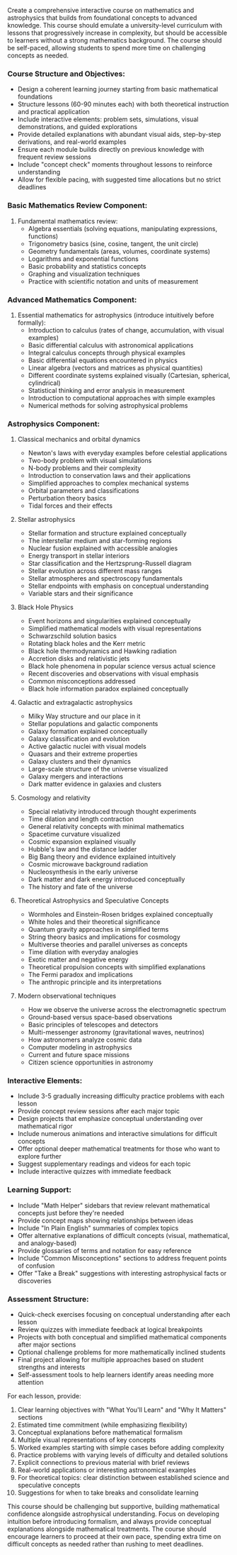 Create a comprehensive interactive course on mathematics and astrophysics that builds from foundational concepts to advanced knowledge. This course should emulate a university-level curriculum with lessons that progressively increase in complexity, but should be accessible to learners without a strong mathematics background. The course should be self-paced, allowing students to spend more time on challenging concepts as needed.

### Course Structure and Objectives:
- Design a coherent learning journey starting from basic mathematical foundations
- Structure lessons (60-90 minutes each) with both theoretical instruction and practical application
- Include interactive elements: problem sets, simulations, visual demonstrations, and guided explorations
- Provide detailed explanations with abundant visual aids, step-by-step derivations, and real-world examples
- Ensure each module builds directly on previous knowledge with frequent review sessions
- Include "concept check" moments throughout lessons to reinforce understanding
- Allow for flexible pacing, with suggested time allocations but no strict deadlines

### Basic Mathematics Review Component:
1. Fundamental mathematics review:
   - Algebra essentials (solving equations, manipulating expressions, functions)
   - Trigonometry basics (sine, cosine, tangent, the unit circle)
   - Geometry fundamentals (areas, volumes, coordinate systems)
   - Logarithms and exponential functions
   - Basic probability and statistics concepts
   - Graphing and visualization techniques
   - Practice with scientific notation and units of measurement

### Advanced Mathematics Component:
1. Essential mathematics for astrophysics (introduce intuitively before formally):
   - Introduction to calculus (rates of change, accumulation, with visual examples)
   - Basic differential calculus with astronomical applications
   - Integral calculus concepts through physical examples
   - Basic differential equations encountered in physics
   - Linear algebra (vectors and matrices as physical quantities)
   - Different coordinate systems explained visually (Cartesian, spherical, cylindrical)
   - Statistical thinking and error analysis in measurement
   - Introduction to computational approaches with simple examples
   - Numerical methods for solving astrophysical problems

### Astrophysics Component:
1. Classical mechanics and orbital dynamics
   - Newton's laws with everyday examples before celestial applications
   - Two-body problem with visual simulations
   - N-body problems and their complexity
   - Introduction to conservation laws and their applications
   - Simplified approaches to complex mechanical systems
   - Orbital parameters and classifications
   - Perturbation theory basics
   - Tidal forces and their effects

2. Stellar astrophysics
   - Stellar formation and structure explained conceptually
   - The interstellar medium and star-forming regions
   - Nuclear fusion explained with accessible analogies
   - Energy transport in stellar interiors
   - Star classification and the Hertzsprung-Russell diagram
   - Stellar evolution across different mass ranges
   - Stellar atmospheres and spectroscopy fundamentals
   - Stellar endpoints with emphasis on conceptual understanding
   - Variable stars and their significance

3. Black Hole Physics
   - Event horizons and singularities explained conceptually
   - Simplified mathematical models with visual representations
   - Schwarzschild solution basics
   - Rotating black holes and the Kerr metric
   - Black hole thermodynamics and Hawking radiation
   - Accretion disks and relativistic jets
   - Black hole phenomena in popular science versus actual science
   - Recent discoveries and observations with visual emphasis
   - Common misconceptions addressed
   - Black hole information paradox explained conceptually

4. Galactic and extragalactic astrophysics
   - Milky Way structure and our place in it
   - Stellar populations and galactic components
   - Galaxy formation explained conceptually
   - Galaxy classification and evolution
   - Active galactic nuclei with visual models
   - Quasars and their extreme properties
   - Galaxy clusters and their dynamics
   - Large-scale structure of the universe visualized
   - Galaxy mergers and interactions
   - Dark matter evidence in galaxies and clusters

5. Cosmology and relativity
   - Special relativity introduced through thought experiments
   - Time dilation and length contraction
   - General relativity concepts with minimal mathematics
   - Spacetime curvature visualized
   - Cosmic expansion explained visually
   - Hubble's law and the distance ladder
   - Big Bang theory and evidence explained intuitively
   - Cosmic microwave background radiation
   - Nucleosynthesis in the early universe
   - Dark matter and dark energy introduced conceptually
   - The history and fate of the universe

6. Theoretical Astrophysics and Speculative Concepts
   - Wormholes and Einstein-Rosen bridges explained conceptually
   - White holes and their theoretical significance
   - Quantum gravity approaches in simplified terms
   - String theory basics and implications for cosmology
   - Multiverse theories and parallel universes as concepts
   - Time dilation with everyday analogies
   - Exotic matter and negative energy
   - Theoretical propulsion concepts with simplified explanations
   - The Fermi paradox and implications
   - The anthropic principle and its interpretations

7. Modern observational techniques
   - How we observe the universe across the electromagnetic spectrum
   - Ground-based versus space-based observations
   - Basic principles of telescopes and detectors
   - Multi-messenger astronomy (gravitational waves, neutrinos)
   - How astronomers analyze cosmic data
   - Computer modeling in astrophysics
   - Current and future space missions
   - Citizen science opportunities in astronomy

### Interactive Elements:
- Include 3-5 gradually increasing difficulty practice problems with each lesson
- Provide concept review sessions after each major topic
- Design projects that emphasize conceptual understanding over mathematical rigor
- Include numerous animations and interactive simulations for difficult concepts
- Offer optional deeper mathematical treatments for those who want to explore further
- Suggest supplementary readings and videos for each topic
- Include interactive quizzes with immediate feedback

### Learning Support:
- Include "Math Helper" sidebars that review relevant mathematical concepts just before they're needed
- Provide concept maps showing relationships between ideas
- Include "In Plain English" summaries of complex topics
- Offer alternative explanations of difficult concepts (visual, mathematical, and analogy-based)
- Provide glossaries of terms and notation for easy reference
- Include "Common Misconceptions" sections to address frequent points of confusion
- Offer "Take a Break" suggestions with interesting astrophysical facts or discoveries

### Assessment Structure:
- Quick-check exercises focusing on conceptual understanding after each lesson
- Review quizzes with immediate feedback at logical breakpoints
- Projects with both conceptual and simplified mathematical components after major sections
- Optional challenge problems for more mathematically inclined students
- Final project allowing for multiple approaches based on student strengths and interests
- Self-assessment tools to help learners identify areas needing more attention

For each lesson, provide:
1. Clear learning objectives with "What You'll Learn" and "Why It Matters" sections
2. Estimated time commitment (while emphasizing flexibility)
3. Conceptual explanations before mathematical formalism
4. Multiple visual representations of key concepts
5. Worked examples starting with simple cases before adding complexity
6. Practice problems with varying levels of difficulty and detailed solutions
7. Explicit connections to previous material with brief reviews
8. Real-world applications or interesting astronomical examples
9. For theoretical topics: clear distinction between established science and speculative concepts
10. Suggestions for when to take breaks and consolidate learning

This course should be challenging but supportive, building mathematical confidence alongside astrophysical understanding. Focus on developing intuition before introducing formalism, and always provide conceptual explanations alongside mathematical treatments. The course should encourage learners to proceed at their own pace, spending extra time on difficult concepts as needed rather than rushing to meet deadlines.
